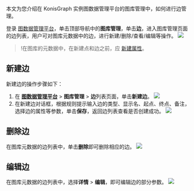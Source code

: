 本文为您介绍在 KonisGraph 实例图数据管理平台的图库管理中，如何进行边管理。

登录 [图数据管理平台](https://cloud.tencent.com/document/product/1366/61194#dltsjk)，单击顶部导航中的**图库管理**，单击**边**，进入图库管理页面的边列表，用户可对图库元数据中的边，进行新建/删除/查看/编辑等操作。
![](https://main.qcloudimg.com/raw/e738c2dfa96663e093d377829fb3d8bf.png)

>!在图库的元数据中，在新建点和边之前，应 [新建属性](https://cloud.tencent.com/document/product/1366/61206)。

## 新建边
新建边的操作步骤如下：
1. 在 [**图数据管理平台**](https://cloud.tencent.com/document/product/1366/61194#dltsjk) > **图库管理** > **边**列表页面，单击**新建边**。
![](https://main.qcloudimg.com/raw/e4a2155cef188e358a97a992073c4217.png)
2. 在新建边对话框，根据规则提示输入边的类型、显示名、起点、终点、备注，选择边的属性等参数，单击**保存**，返回边列表查看是否创建成功。
![](https://main.qcloudimg.com/raw/05ea8c131aa6313aa267da998fb2acc8.png)

## 删除边
在图库元数据的边列表中，单击**删除**即可删除相应的边。
![](https://main.qcloudimg.com/raw/16aa0710f574bdafc41ce52fd79c5b0f.png)

## 编辑边
在图库元数据的边列表中，选择**详情** > **编辑**，即可编辑边的部分参数。
![](https://main.qcloudimg.com/raw/c077d9d8d5fa124d1ad13b97eb358c4a.png)
